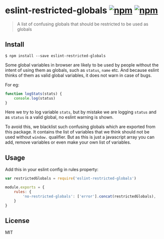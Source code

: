 # eslint-restricted-globals [![npm](https://img.shields.io/npm/v/eslint-restricted-globals.svg?style=plastic)](https://www.npmjs.com/package/eslint-restricted-globals) [![npm](https://img.shields.io/npm/l/eslint-restricted-globals.svg?style=plastic)](https://www.npmjs.com/package/eslint-restricted-globals)

> A list of confusing globals that should be restricted to be used as globals

## Install

```
$ npm install --save eslint-restricted-globals
```

Some global variables in browser are likely to be used by people without the intent of using them as globals, such as `status`, `name` etc. 
And because eslint thinks of them as valid global variables, it does not warn in case of bugs.

For eg:
```js
function logStats(stats) {
    console.log(status)
}
```

Here we try to log variable `stats`, but by mistake we are logging `status` and as `status` is a valid global, no eslint warning is shown.

To avoid this, we blacklist such confusing globals which are exported from this package. It contains the list of variables that we think should not be used without `window.` qualifier. But as this is just a javascript array you can add, remove variables or even make your own list of variables.

## Usage

Add this in your eslint config in rules property:

```js
var restrictedGlobals = require('eslint-restricted-globals')

module.exports = {
    rules: {
        'no-restricted-globals': ['error'].concat(restrictedGlobals),
    }
}
```


## License

MIT 